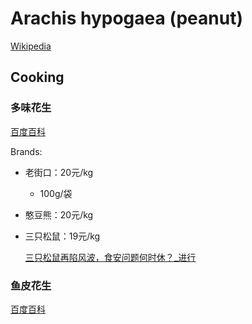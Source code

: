 # Arachis hypogaea (peanut)
[Wikipedia](https://en.wikipedia.org/wiki/Peanut)

## Cooking
### 多味花生
[百度百科](https://baike.baidu.com/item/%E5%A4%9A%E5%91%B3%E8%8A%B1%E7%94%9F/7506514)

Brands:
- 老街口：20元/kg
  - 100g/袋
- 憨豆熊：20元/kg
- 三只松鼠：19元/kg

  [三只松鼠再陷风波，食安问题何时休？\_进行](https://www.sohu.com/a/503350174_121034388)

### 鱼皮花生
[百度百科](https://baike.baidu.com/item/%E9%B1%BC%E7%9A%AE%E8%8A%B1%E7%94%9F/7886166)